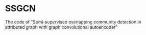 # SSGCN
The code of "Semi-supervised overlapping community detection in attributed graph with graph convolutional autoencoder"
